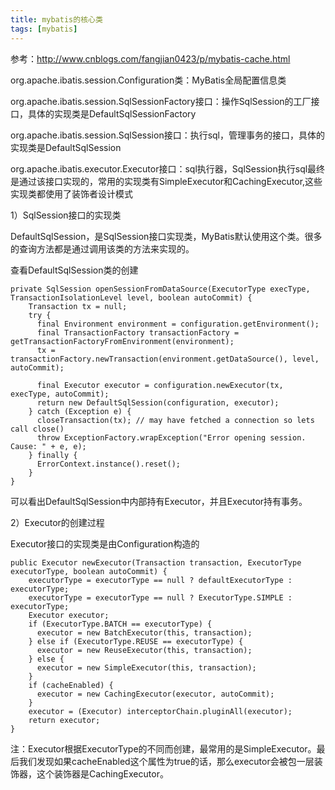 ```yaml
---
title: mybatis的核心类
tags: [mybatis]
---
```


参考：http://www.cnblogs.com/fangjian0423/p/mybatis-cache.html

org.apache.ibatis.session.Configuration类：MyBatis全局配置信息类

org.apache.ibatis.session.SqlSessionFactory接口：操作SqlSession的工厂接口，具体的实现类是DefaultSqlSessionFactory

org.apache.ibatis.session.SqlSession接口：执行sql，管理事务的接口，具体的实现类是DefaultSqlSession

org.apache.ibatis.executor.Executor接口：sql执行器，SqlSession执行sql最终是通过该接口实现的，常用的实现类有SimpleExecutor和CachingExecutor,这些实现类都使用了装饰者设计模式

1）SqlSession接口的实现类

DefaultSqlSession，是SqlSession接口实现类，MyBatis默认使用这个类。很多的查询方法都是通过调用该类的方法来实现的。

查看DefaultSqlSession类的创建

```
private SqlSession openSessionFromDataSource(ExecutorType execType, TransactionIsolationLevel level, boolean autoCommit) {
    Transaction tx = null;
    try {
      final Environment environment = configuration.getEnvironment();
      final TransactionFactory transactionFactory = getTransactionFactoryFromEnvironment(environment);
      tx = transactionFactory.newTransaction(environment.getDataSource(), level, autoCommit);

      final Executor executor = configuration.newExecutor(tx, execType, autoCommit);
      return new DefaultSqlSession(configuration, executor);
    } catch (Exception e) {
      closeTransaction(tx); // may have fetched a connection so lets call close()
      throw ExceptionFactory.wrapException("Error opening session.  Cause: " + e, e);
    } finally {
      ErrorContext.instance().reset();
    }
}
```

可以看出DefaultSqlSession中内部持有Executor，并且Executor持有事务。

2）Executor的创建过程

Executor接口的实现类是由Configuration构造的

```
public Executor newExecutor(Transaction transaction, ExecutorType executorType, boolean autoCommit) {
    executorType = executorType == null ? defaultExecutorType : executorType;
    executorType = executorType == null ? ExecutorType.SIMPLE : executorType;
    Executor executor;
    if (ExecutorType.BATCH == executorType) {
      executor = new BatchExecutor(this, transaction);
    } else if (ExecutorType.REUSE == executorType) {
      executor = new ReuseExecutor(this, transaction);
    } else {
      executor = new SimpleExecutor(this, transaction);
    }
    if (cacheEnabled) {
      executor = new CachingExecutor(executor, autoCommit);
    }
    executor = (Executor) interceptorChain.pluginAll(executor);
    return executor;
}
```

注：Executor根据ExecutorType的不同而创建，最常用的是SimpleExecutor。最后我们发现如果cacheEnabled这个属性为true的话，那么executor会被包一层装饰器，这个装饰器是CachingExecutor。